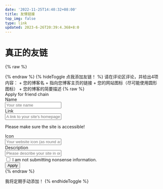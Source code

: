```yaml
---
date: '2022-11-25T14:40:32+08:00'
title: 友情链接
top_img: false
type: link
updated: 2023-6-26T20:39:4.368+8:0
---
```

# 真正的友链

{% raw %}

<div id="qexo-friends"></div>
<link rel="stylesheet" href="https://unpkg.com/qexo-static@1.6.0/hexo/friends.css"/>

<script src="https://unpkg.com/qexo-static@1.6.0/hexo/friends.js"></script>

<script>loadQexoFriends("qexo-friends", "https://edit.felixesintot.top")</script>

<link rel="stylesheet" href="https://unpkg.com/apursuer-qexo-friend-links@1.0.2/apursuer-hexo-friend-links.css"/>
{% endraw %}
{% hideToggle 点我添加友链！ %}
请在评论区评论，并给出4项内容：
+ 您的博客名
+ 指向您博客主页的链接
+ 您的网站图标（尽可能使用圆形图标）
+ 您的博客的简要描述
{% raw %}
<link rel="stylesheet" href="https://unpkg.com/apursuer-qexo-friend-links@1.0.2/apursuer-hexo-friend-links.css"/>  <article class="message is-info">     <div class="message-header">         Apply for friend chain     </div>     <div class="message-body">         <div class="form-ask-friend">             <div class="field">                 <label class="label">Name</label>                 <div class="control has-icons-left">                     <input class="input" type="text" placeholder="Your site name" id="friend-name" required>                     <span class="icon is-small is-left">                         <i class="fas fa-signature"></i>                     </span>                 </div>             </div>             <div class="field">                 <label class="label">Link</label>             <div class="control has-icons-left">                 <input class="input" type="url" placeholder="A link to your site's homepage" id="friend-link" required>                 <span class="icon is-small is-left">                     <i class="fas fa-link"></i>                 </span>             </div>             <p class="help ">Please make sure the site is accessible!</p>             </div>             <div class="field">                 <label class="label">Icon</label>                 <div class="control has-icons-left">                     <input class="input" type="url" placeholder="Your website icon (as round as possible)" id="friend-icon" required>                     <span class="icon is-small is-left">                         <i class="fas fa-image"></i>                     </span>                 </div>             </div>             <div class="field">                 <label class="label">Description</label>                 <div class="control has-icons-left">                     <input class="input" type="text" placeholder="Please describe your site in one sentence." id="friend-des" required>                     <span class="icon is-small is-left">                         <i class="fas fa-info"></i>                     </span>                 </div>             </div>             <div class="field">                 <div class="control">                     <label class="checkbox">                         <input type="checkbox" id="friend-check"/> I am not submitting nonsense information.                     </label>                 </div>             </div>             <div class="field is-grouped">                 <div class="control">                     <button class="button is-info" type="submit" onclick="askFriend(event)">Apply</button>                 </div>             </div>         </div>     </div> </article> <script src="https://recaptcha.net/recaptcha/api.js?render=6Lf1cW4jAAAAAFyw5UfKVGrw4zeP6FfAAUvvBm83"></script> <script src="https://cdn.bootcss.com/jquery/1.12.4/jquery.min.js"></script> <script> function TestUrl(url) {     var Expression=/http(s)?:\\/\\/([\\w-]+\\.)+[\\w-]+(\\/[\\w- .\\/?%&=]\*)?/;     var objExp=new RegExp(Expression);     if(objExp.test(url) != true){         return false;     }     return true; } function askFriend (event) {     let check = \$("#friend-check").is(":checked");     let name = \$("#friend-name").val();     let url = \$("#friend-link").val();     let image = \$("#friend-icon").val();     let des = \$("#friend-des").val();     if(!check){         alert("Please check \\"I am not submitting nonsense information\\"");         return;     }     if(!(name&&url&&image&&des)){         alert("The information is incomplete! ");         return;     }     if (!(TestUrl(url))){         alert("URL format error! Need to include HTTP protocol header! ");         return;     }     if (!(TestUrl(image))){         alert("The format of the slice URL is wrong! It needs to contain the HTTP protocol header! ");         return;     }     event.target.classList.add('is-loading');     grecaptcha.ready(function() {           grecaptcha.execute('6Lf1cW4jAAAAAFyw5UfKVGrw4zeP6FfAAUvvBm83', {action: 'submit'}).then(function(token) {               \$.ajax({                 type: 'get',                 cache: false,                 url: url,                 dataType: "jsonp",                 async: false,                 processData: false,                 //timeout:10000,                  complete: function (data) {                     if(data.status==200){                     \$.ajax({                         type: 'POST',                         dataType: "json",                         data: {                             "name": name,                             "url": url,                             "image": image,                             "description": des,                             "verify": token,                         },                         url: 'https://edit.felixesintot.top/pub/ask\_friend/',                         success: function (data) {                             alert(data.msg);                         }                     });}                     else{                         alert("The URL cannot be reached!");                     }                     event.target.classList.remove('is-loading');                 }           });         });     }); } </script>
{% endraw %}

我将定期手动添加！
{% endhideToggle %}

